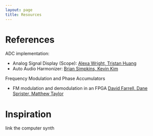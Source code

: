 ```yaml
---
layout: page
title: Resources
---
```


# References

ADC implementation:
- Analog Signal Display (Scope): [Alexa Wright, Tristan Huang](https://thuang8.github.io/E155_FA22_Final_Project_TH_AW/)
- Auto Audio Harmonizer: [Brian Simpkins, Kevin Kim](https://briansimpkins.github.io/E155_Final/)

Frequency Modulation and Phase Accumulators 
- FM modulation and demodulation in an FPGA [David Farrell, Dane Sprister, Matthew Taylor](https://ewh.ieee.org/r5/denver/sps/PresentationArchive/2009_02_19_DigitalTranceiver_v5_9.pdf)



# Inspiration

link the computer synth
